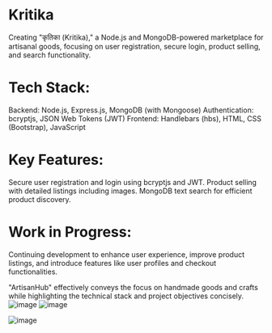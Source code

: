 # Kritika
Creating "कृतिका (Kritika)," a Node.js and MongoDB-powered marketplace for artisanal goods, focusing on user registration, secure login, product selling, and search functionality.
# Tech Stack:

Backend: Node.js, Express.js, MongoDB (with Mongoose)
Authentication: bcryptjs, JSON Web Tokens (JWT)
Frontend: Handlebars (hbs), HTML, CSS (Bootstrap), JavaScript
# Key Features:

Secure user registration and login using bcryptjs and JWT.
Product selling with detailed listings including images.
MongoDB text search for efficient product discovery.
# Work in Progress:
Continuing development to enhance user experience, improve product listings, and introduce features like user profiles and checkout functionalities.

"ArtisanHub" effectively conveys the focus on handmade goods and crafts while highlighting the technical stack and project objectives concisely.![image](https://github.com/seemasangwan/Kritika/assets/104920728/714fd067-d7c8-420b-a454-adc12946535f)
![image](https://github.com/seemasangwan/Kritika/assets/104920728/19de3775-a274-47e3-9c1b-34119bd80433)

![image](https://github.com/seemasangwan/Kritika/assets/104920728/0f72dd3e-50c0-47f4-963f-6e20912156b1)
